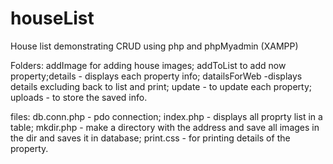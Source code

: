# houseList
House list demonstrating CRUD using php and phpMyadmin (XAMPP)

Folders:
addImage for adding house images; addToList to add now property;details - displays each property info;
datailsForWeb -displays details excluding back to list and print;
update - to update each property;
uploads - to store the saved info.

files:
db.conn.php - pdo connection;
index.php - displays all proprty list in a table;
mkdir.php - make a directory with the address and save all images in the dir and saves it in database;
print.css - for printing details of the property.
